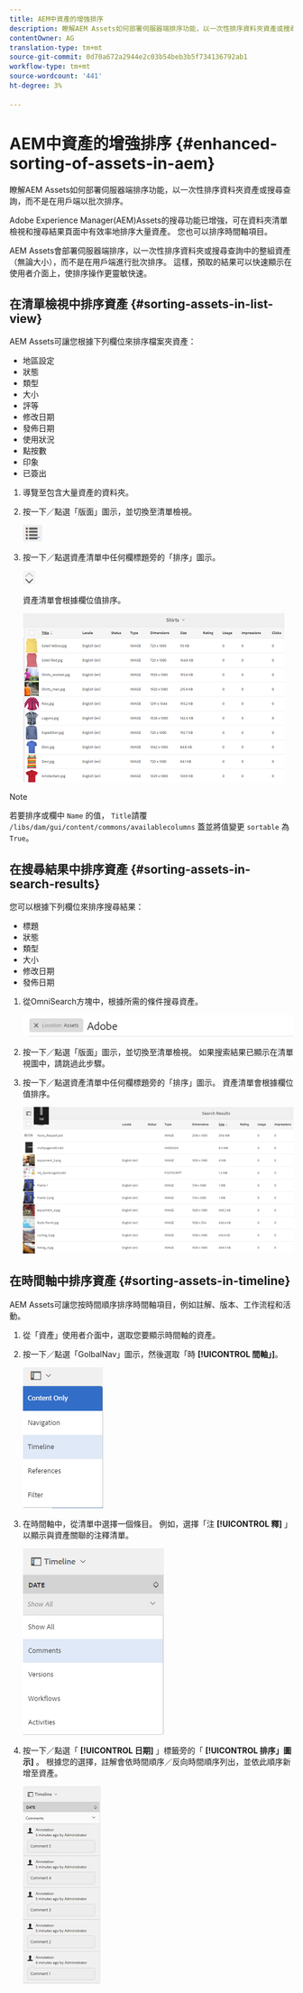 ```yaml
---
title: AEM中資產的增強排序
description: 瞭解AEM Assets如何部署伺服器端排序功能，以一次性排序資料夾資產或搜尋查詢，而不是在用戶端以批次排序。
contentOwner: AG
translation-type: tm+mt
source-git-commit: 0d70a672a2944e2c03b54beb3b5f734136792ab1
workflow-type: tm+mt
source-wordcount: '441'
ht-degree: 3%

---
```



# AEM中資產的增強排序 {#enhanced-sorting-of-assets-in-aem}

瞭解AEM Assets如何部署伺服器端排序功能，以一次性排序資料夾資產或搜尋查詢，而不是在用戶端以批次排序。

Adobe Experience Manager(AEM)Assets的搜尋功能已增強，可在資料夾清單檢視和搜尋結果頁面中有效率地排序大量資產。 您也可以排序時間軸項目。

AEM Assets會部署伺服器端排序，以一次性排序資料夾或搜尋查詢中的整組資產（無論大小），而不是在用戶端進行批次排序。 這樣，預取的結果可以快速顯示在使用者介面上，使排序操作更靈敏快速。

## 在清單檢視中排序資產 {#sorting-assets-in-list-view}

AEM Assets可讓您根據下列欄位來排序檔案夾資產：

* 地區設定
* 狀態
* 類型
* 大小
* 評等
* 修改日期
* 發佈日期
* 使用狀況
* 點按數
* 印象
* 已簽出

1. 導覽至包含大量資產的資料夾。
1. 按一下／點選「版面」圖示，並切換至清單檢視。

   ![chlimage_1-394](assets/chlimage_1-394.png)

1. 按一下／點選資產清單中任何欄標題旁的「排序」圖示。

   ![chlimage_1-395](assets/chlimage_1-395.png)

   資產清單會根據欄位值排序。

   ![chlimage_1-396](assets/chlimage_1-396.png)

>[!NOTE]
>
>若要排序或欄中 `Name` 的值， `Title`請覆 `/libs/dam/gui/content/commons/availablecolumns` 蓋並將值變更 `sortable` 為 `True`。

## 在搜尋結果中排序資產 {#sorting-assets-in-search-results}

您可以根據下列欄位來排序搜尋結果：

* 標題
* 狀態
* 類型
* 大小
* 修改日期
* 發佈日期

1. 從OmniSearch方塊中，根據所需的條件搜尋資產。

   ![chlimage_1-397](assets/chlimage_1-397.png)

1. 按一下／點選「版面」圖示，並切換至清單檢視。 如果搜索結果已顯示在清單視圖中，請跳過此步驟。
1. 按一下／點選資產清單中任何欄標題旁的「排序」圖示。 資產清單會根據欄位值排序。

   ![chlimage_1-398](assets/chlimage_1-398.png)

## 在時間軸中排序資產 {#sorting-assets-in-timeline}

AEM Assets可讓您按時間順序排序時間軸項目，例如註解、版本、工作流程和活動。

1. 從「資產」使用者介面中，選取您要顯示時間軸的資產。
1. 按一下／點選「GolbalNav」圖示，然後選取「時 **[!UICONTROL 間軸」]**。

   ![chlimage_1-399](assets/chlimage_1-399.png)

1. 在時間軸中，從清單中選擇一個條目。 例如，選擇「注 **[!UICONTROL 釋]** 」以顯示與資產關聯的注釋清單。

   ![chlimage_1-400](assets/chlimage_1-400.png)

1. 按一下／點選「 **[!UICONTROL 日期]** 」標籤旁的「 **[!UICONTROL 排序」圖示]** 。 根據您的選擇，註解會依時間順序／反向時間順序列出，並依此順序新增至資產。

   ![chlimage_1-401](assets/chlimage_1-401.png)


